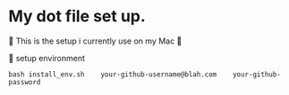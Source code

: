# My dot file set up.

🤖 This is the setup i currently use on my Mac 🤖

🚀 setup environment

```
bash install_env.sh    your-github-username@blah.com    your-github-password
```
